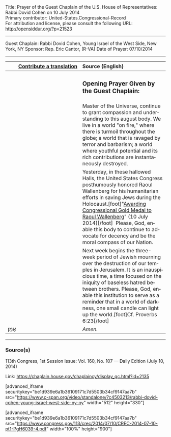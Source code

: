 <html>
<head></head>
<body>
Title: Prayer of the Guest Chaplain of the U.S. House of Representatives: Rabbi Dovid Cohen on 10 July 2014<br />
Primary contributor: United-States.Congressional-Record<br />
For attribution and license, please consult the following URL: <a href="http://opensiddur.org/?p=21523">http://opensiddur.org/?p=21523</a>
<p />
<hr />

Guest Chaplain: Rabbi Dovid Cohen, Young Israel of the West Side, New York, NY
Sponsor: Rep. Eric Cantor, (R-VA)
Date of Prayer: 07/10/2014

<hr />

<table style="margin-left: auto;margin-right: auto;" class="draggable">
<thead><tr><th id="x" style="text-align: right;"><a href="/contributing/upload/">Contribute a translation</a></th><th style="text-align: left;">Source (English)</th></tr></thead>
<tbody>
<tr><td style="vertical-align:top;" width="46%">
<div class="liturgy" lang="he">

</span></div></td>
 
<td style="vertical-align:top;" width="53%">
<div class="english" lang="en">
<h3>Opening Prayer Given by the Guest Chaplain:</h3>
</div></td></tr>


<tr><td style="vertical-align:top;" width="46%">
<div class="liturgy" lang="he">

</span></div></td>
 
<td style="vertical-align:top;" width="53%">
<div class="english" lang="en">
Master of the Universe, 
continue to grant compassion 
and understanding 
to this august body. 
We live in a world "on fire," 
where there is turmoil throughout the globe; 
a world that is ravaged by terror and barbarism; 
a world where youthful potential and its rich contributions 
are instantaneously destroyed.
</div></td></tr>


<tr><td style="vertical-align:top;" width="46%">
<div class="liturgy" lang="he">

</span></div></td>
 
<td style="vertical-align:top;" width="53%">
<div class="english" lang="en">
Yesterday, in these hallowed Halls, 
the United States Congress posthumously honored Raoul Wallenberg 
for his humanitarian efforts in saving Jews during the Holocaust.[foot]"<a href="https://www.congress.gov/congressional-record/2014/7/9/senate-section/article/s4327-1">Awarding Congressional Gold Medal to Raoul Wallenberg</a>" (10 July 2014)[/foot]&nbsp; 
Please, God, enable this body to continue to advocate for decency 
and be the moral compass of our Nation.
</div></td></tr>


<tr><td style="vertical-align:top;" width="46%">
<div class="liturgy" lang="he">

</span></div></td>
 
<td style="vertical-align:top;" width="53%">
<div class="english" lang="en">
Next week begins the three-week period of Jewish mourning 
over the destruction of our temples in Jerusalem. 
It is an inauspicious time, 
a time focused on the iniquity of baseless hatred between brothers. 
Please, God, enable this institution 
to serve as a reminder 
that in a world of darkness, 
one small candle can light up the world.[foot]Cf. Proverbs 6:23[/foot]
</div></td></tr>


<tr><td style="vertical-align:top;" width="46%">
<div class="liturgy" lang="he">
אָמֵן׃
</span></div></td>
 
<td style="vertical-align:top;" width="53%">
<div class="english" lang="en">
<em>Amen.</em>
</div></td></tr>
</tbody></table>

<hr />

<h3>Source(s)</h3>

113th Congress, 1st Session
Issue: Vol. 160, No. 107 — Daily Edition (July 10, 2014)

Link: <a href="https://chaplain.house.gov/chaplaincy/display_gc.html?id=2135">https://chaplain.house.gov/chaplaincy/display_gc.html?id=2135</a>

[advanced_iframe securitykey="be1d939e6a1b36109171c7d5503b34cf9147aa7b" src="https://www.c-span.org/video/standalone/?c4503213/rabbi-dovid-cohen-young-israel-west-side-ny-ny" width="512" height="330"]

[advanced_iframe securitykey="be1d939e6a1b36109171c7d5503b34cf9147aa7b" src="https://www.congress.gov/113/crec/2014/07/10/CREC-2014-07-10-pt1-PgH6039-4.pdf" width="100%" height="900"]
</body>
</html>